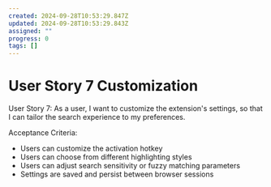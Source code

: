 ```yaml
---
created: 2024-09-28T10:53:29.847Z
updated: 2024-09-28T10:53:29.843Z
assigned: ""
progress: 0
tags: []
---
```


# User Story 7 Customization

User Story 7:
As a user, I want to customize the extension's settings, so that I can tailor the search experience to my preferences.

Acceptance Criteria:
- Users can customize the activation hotkey
- Users can choose from different highlighting styles
- Users can adjust search sensitivity or fuzzy matching parameters
- Settings are saved and persist between browser sessions
